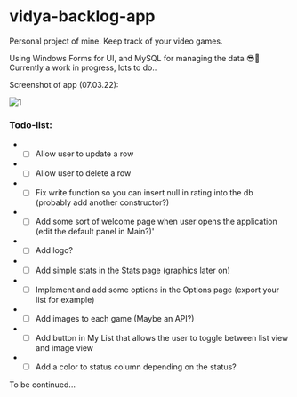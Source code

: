 # vidya-backlog-app
Personal project of mine. Keep track of your video games. 

Using Windows Forms for UI, and MySQL for managing the data 😎🐬 Currently a work in progress, lots to do..

Screenshot of app (07.03.22):


![1](https://user-images.githubusercontent.com/44589567/177055667-e9e3603e-12b5-4965-a01d-183bdc61f88a.png)

### Todo-list:
* -[ ] Allow user to update a row
* -[ ] Allow user to delete a row
* -[ ] Fix write function so you can insert null in rating into the db (probably add another constructor?) 
* -[ ] Add some sort of welcome page when user opens the application (edit the default panel in Main?)'
* -[ ] Add logo?
* -[ ] Add simple stats in the Stats page (graphics later on)
* -[ ] Implement and add some options in the Options page (export your list for example)
* -[ ] Add images to each game (Maybe an API?)
* -[ ] Add button in My List that allows the user to toggle between list view and image view
* -[ ] Add a color to status column depending on the status?

To be continued...

